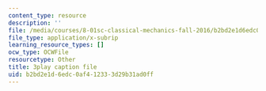 ```yaml
---
content_type: resource
description: ''
file: /media/courses/8-01sc-classical-mechanics-fall-2016/b2bd2e1d6edc0af412333d29b31ad0ff_rCP_-Wuikwo.srt
file_type: application/x-subrip
learning_resource_types: []
ocw_type: OCWFile
resourcetype: Other
title: 3play caption file
uid: b2bd2e1d-6edc-0af4-1233-3d29b31ad0ff
---
```

